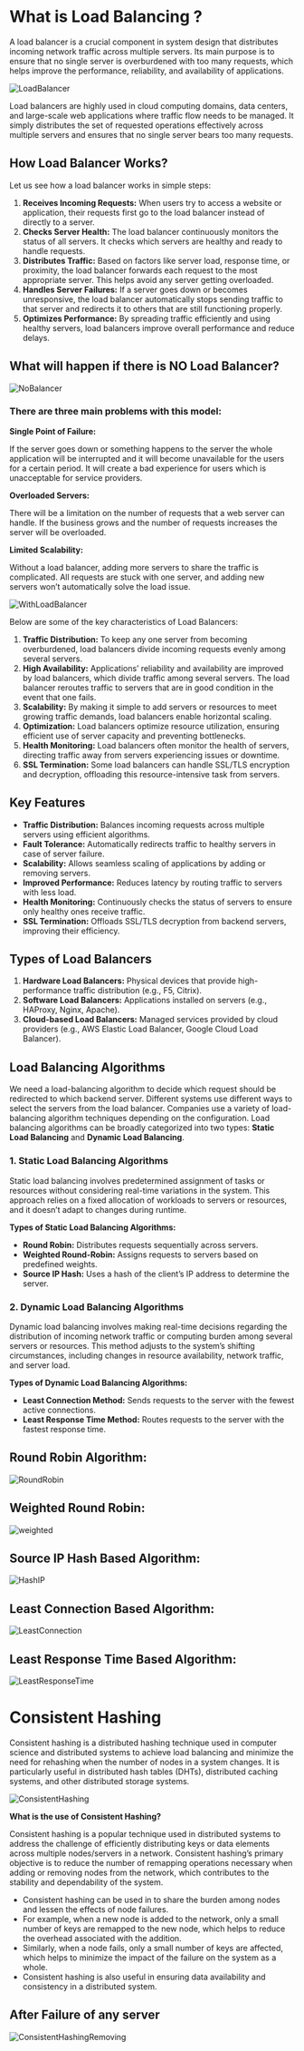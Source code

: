 # What is Load Balancing ?

A load balancer is a crucial component in system design that distributes incoming network traffic across multiple servers. Its main purpose is to ensure that no single server is overburdened with too many requests, which helps improve the performance, reliability, and availability of applications.

![LoadBalancer](https://github.com/user-attachments/assets/cc8a171f-8075-4d8b-9f33-31f2bfe0f79b)

Load balancers are highly used in cloud computing domains, data centers, and large-scale web applications where traffic flow needs to be managed.
It simply distributes the set of requested operations effectively across multiple servers and ensures that no single server bears too many requests.

## How Load Balancer Works?

Let us see how a load balancer works in simple steps:

1. **Receives Incoming Requests:** When users try to access a website or application, their requests first go to the load balancer instead of directly to a server.
2. **Checks Server Health:** The load balancer continuously monitors the status of all servers. It checks which servers are healthy and ready to handle requests.
3. **Distributes Traffic:** Based on factors like server load, response time, or proximity, the load balancer forwards each request to the most appropriate server. This helps avoid any server getting overloaded.
4. **Handles Server Failures:** If a server goes down or becomes unresponsive, the load balancer automatically stops sending traffic to that server and redirects it to others that are still functioning properly.
5. **Optimizes Performance:** By spreading traffic efficiently and using healthy servers, load balancers improve overall performance and reduce delays.

## What will happen if there is NO Load Balancer?

![NoBalancer](https://github.com/user-attachments/assets/8347ac6d-acbe-4737-a279-640c29a368eb)

### **There are three main problems with this model:**

**Single Point of Failure:**

If the server goes down or something happens to the server the whole application will be interrupted and it will become unavailable for the users for a certain period. It will create a bad experience for users which is unacceptable for service providers.

**Overloaded Servers:** 

There will be a limitation on the number of requests that a web server can handle. If the business grows and the number of requests increases the server will be overloaded.

**Limited Scalability:**

Without a load balancer, adding more servers to share the traffic is complicated. All requests are stuck with one server, and adding new servers won’t automatically solve the load issue.

![WithLoadBalancer](https://github.com/user-attachments/assets/7364b7d8-0650-4b36-8b97-68566f86def5)

Below are some of the key characteristics of Load Balancers:

1. **Traffic Distribution:** To keep any one server from becoming overburdened, load balancers divide incoming requests evenly among several servers.
2. **High Availability:** Applications’ reliability and availability are improved by load balancers, which divide traffic among several servers. The load balancer reroutes traffic to servers that are in good condition in the event that one fails.
3. **Scalability:** By making it simple to add servers or resources to meet growing traffic demands, load balancers enable horizontal scaling.
4. **Optimization:** Load balancers optimize resource utilization, ensuring efficient use of server capacity and preventing bottlenecks.
5. **Health Monitoring:** Load balancers often monitor the health of servers, directing traffic away from servers experiencing issues or downtime.
6. **SSL Termination:** Some load balancers can handle SSL/TLS encryption and decryption, offloading this resource-intensive task from servers.

## Key Features
- **Traffic Distribution:** Balances incoming requests across multiple servers using efficient algorithms.
- **Fault Tolerance:** Automatically redirects traffic to healthy servers in case of server failure.
- **Scalability:** Allows seamless scaling of applications by adding or removing servers.
- **Improved Performance:** Reduces latency by routing traffic to servers with less load.
- **Health Monitoring:** Continuously checks the status of servers to ensure only healthy ones receive traffic.
- **SSL Termination:** Offloads SSL/TLS decryption from backend servers, improving their efficiency.

## Types of Load Balancers
1. **Hardware Load Balancers:** Physical devices that provide high-performance traffic distribution (e.g., F5, Citrix).
2. **Software Load Balancers:** Applications installed on servers (e.g., HAProxy, Nginx, Apache).
3. **Cloud-based Load Balancers:** Managed services provided by cloud providers (e.g., AWS Elastic Load Balancer, Google Cloud Load Balancer).

## Load Balancing Algorithms

We need a load-balancing algorithm to decide which request should be redirected to which backend server. Different systems use different ways to select the servers from the load balancer. Companies use a variety of load-balancing algorithm techniques depending on the configuration. Load balancing algorithms can be broadly categorized into two types: **Static Load Balancing** and **Dynamic Load Balancing**.

### 1. Static Load Balancing Algorithms
Static load balancing involves predetermined assignment of tasks or resources without considering real-time variations in the system. This approach relies on a fixed allocation of workloads to servers or resources, and it doesn’t adapt to changes during runtime.

**Types of Static Load Balancing Algorithms:**
- **Round Robin:** Distributes requests sequentially across servers.
- **Weighted Round-Robin:** Assigns requests to servers based on predefined weights.
- **Source IP Hash:** Uses a hash of the client’s IP address to determine the server.

### 2. Dynamic Load Balancing Algorithms
Dynamic load balancing involves making real-time decisions regarding the distribution of incoming network traffic or computing burden among several servers or resources. This method adjusts to the system’s shifting circumstances, including changes in resource availability, network traffic, and server load.

**Types of Dynamic Load Balancing Algorithms:**
- **Least Connection Method:** Sends requests to the server with the fewest active connections.
- **Least Response Time Method:** Routes requests to the server with the fastest response time.

## Round Robin Algorithm: 

![RoundRobin](https://github.com/user-attachments/assets/8ac10653-86fa-4ecb-b64d-7922a9840560)

## Weighted Round Robin:

![weighted](https://github.com/user-attachments/assets/0211cc73-54c4-4aca-ba14-16a689e36ab3)

## Source IP Hash Based Algorithm:

![HashIP](https://github.com/user-attachments/assets/480a023e-1b90-4a94-9b36-5147d79d48aa)

## Least Connection Based Algorithm:

![LeastConnection](https://github.com/user-attachments/assets/5cfe098c-5ce9-4802-b3bd-8bf84eea4c6c)

## Least Response Time Based Algorithm: 

![LeastResponseTime ](https://github.com/user-attachments/assets/6ed153dc-4a45-4377-a4f5-1d89b0fcba17)

# Consistent Hashing

Consistent hashing is a distributed hashing technique used in computer science and distributed systems to achieve load balancing and minimize the need for rehashing when the number of nodes in a system changes. It is particularly useful in distributed hash tables (DHTs), distributed caching systems, and other distributed storage systems.

![ConsistentHashing](https://github.com/user-attachments/assets/2d7ef2c7-e825-4bc0-8c0a-a97aa581edfa)

**What is the use of Consistent Hashing?**

Consistent hashing is a popular technique used in distributed systems to address the challenge of efficiently distributing keys or data elements across multiple nodes/servers in a network. Consistent hashing’s primary objective is to reduce the number of remapping operations necessary when adding or removing nodes from the network, which contributes to the stability and dependability of the system.

- Consistent hashing can be used in to share the burden among nodes and lessen the effects of node failures.
- For example, when a new node is added to the network, only a small number of keys are remapped to the new node, which helps to reduce the overhead associated with the addition.
- Similarly, when a node fails, only a small number of keys are affected, which helps to minimize the impact of the failure on the system as a whole.  
- Consistent hashing is also useful in ensuring data availability and consistency in a distributed system.

## After Failure of any server

![ConsistentHashingRemoving](https://github.com/user-attachments/assets/60a377b4-eebb-4a59-b076-7354b12149a2)




